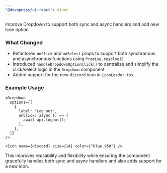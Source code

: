 ```yaml
---
"@devopness/ui-react": minor
---
```


Improve Dropdown to support both sync and async handlers and add new Icon option

### What Changed

- Refactored `onClick` and `onSelect` props to support both synchronous and asynchronous functions using `Promise.resolve()`
- Introduced `handleDropdownOptionClick()` to centralize and simplify the click/select logic in the `Dropdown` component
- Added support for the new `discord` icon in `iconLoader.tsx`

### Example Usage

```tsx
<Dropdown
  options={[
    {
      label: "Log out",
      onClick: async () => {
        await api.logout();
      },
    },
  ]}
/>
```

```tsx
<Icon name={discord} size={14} color={"blue.950"} />
```

This improves reusability and flexibility while ensuring the component gracefully handles both sync and async handlers and also adds support for a new icon.
